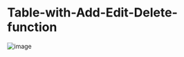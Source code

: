 # Table-with-Add-Edit-Delete-function

![image](https://user-images.githubusercontent.com/72413606/222980328-b4be8d09-e2b2-446c-b143-a90bfa376a29.png)
